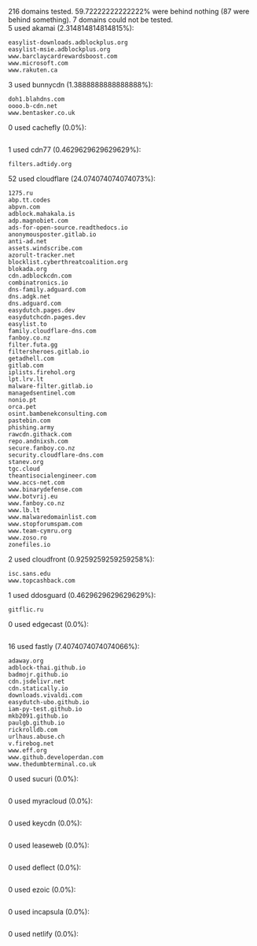 216 domains tested. 59.72222222222222% were behind nothing (87 were behind something). 7 domains could not be tested.<br>
5 used akamai (2.314814814814815%):
```
easylist-downloads.adblockplus.org
easylist-msie.adblockplus.org
www.barclaycardrewardsboost.com
www.microsoft.com
www.rakuten.ca
```

3 used bunnycdn (1.3888888888888888%):
```
doh1.blahdns.com
oooo.b-cdn.net
www.bentasker.co.uk
```

0 used cachefly (0.0%):
```

```

1 used cdn77 (0.4629629629629629%):
```
filters.adtidy.org
```

52 used cloudflare (24.074074074074073%):
```
1275.ru
abp.tt.codes
abpvn.com
adblock.mahakala.is
adp.magnobiet.com
ads-for-open-source.readthedocs.io
anonymousposter.gitlab.io
anti-ad.net
assets.windscribe.com
azorult-tracker.net
blocklist.cyberthreatcoalition.org
blokada.org
cdn.adblockcdn.com
combinatronics.io
dns-family.adguard.com
dns.adgk.net
dns.adguard.com
easydutch.pages.dev
easydutchcdn.pages.dev
easylist.to
family.cloudflare-dns.com
fanboy.co.nz
filter.futa.gg
filtersheroes.gitlab.io
getadhell.com
gitlab.com
iplists.firehol.org
lpt.lrv.lt
malware-filter.gitlab.io
managedsentinel.com
nonio.pt
orca.pet
osint.bambenekconsulting.com
pastebin.com
phishing.army
rawcdn.githack.com
repo.andnixsh.com
secure.fanboy.co.nz
security.cloudflare-dns.com
stanev.org
tgc.cloud
theantisocialengineer.com
www.accs-net.com
www.binarydefense.com
www.botvrij.eu
www.fanboy.co.nz
www.lb.lt
www.malwaredomainlist.com
www.stopforumspam.com
www.team-cymru.org
www.zoso.ro
zonefiles.io
```

2 used cloudfront (0.9259259259259258%):
```
isc.sans.edu
www.topcashback.com
```

1 used ddosguard (0.4629629629629629%):
```
gitflic.ru
```

0 used edgecast (0.0%):
```

```

16 used fastly (7.4074074074074066%):
```
adaway.org
adblock-thai.github.io
badmojr.github.io
cdn.jsdelivr.net
cdn.statically.io
downloads.vivaldi.com
easydutch-ubo.github.io
iam-py-test.github.io
mkb2091.github.io
paulgb.github.io
rickrolldb.com
urlhaus.abuse.ch
v.firebog.net
www.eff.org
www.github.developerdan.com
www.thedumbterminal.co.uk
```

0 used sucuri (0.0%):
```

```

0 used myracloud (0.0%):
```

```

0 used keycdn (0.0%):
```

```

0 used leaseweb (0.0%):
```

```

0 used deflect (0.0%):
```

```

0 used ezoic (0.0%):
```

```

0 used incapsula (0.0%):
```

```

0 used netlify (0.0%):
```

```
